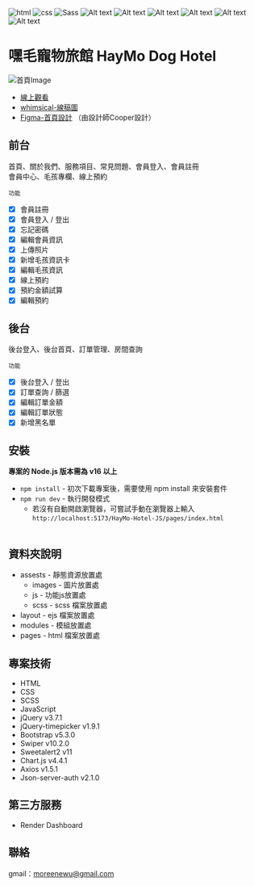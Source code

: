 ![html](https://img.shields.io/badge/HTML5-E34F26?style=for-the-badge&logo=html5&logoColor=white)
![css](https://img.shields.io/badge/CSS3-1572B6?style=for-the-badge&logo=css3&logoColor=white)
![Sass](https://img.shields.io/badge/Sass-CC6699?style=for-the-badge&logo=sass&logoColor=white)
![Alt text](https://img.shields.io/badge/Bootstrap-563D7C?style=for-the-badge&logo=bootstrap&logoColor=white)
![Alt text](https://img.shields.io/badge/jQuery-0769AD?style=for-the-badge&logo=jquery&logoColor=white)
![Alt text](https://img.shields.io/badge/JavaScript-323330?style=for-the-badge&logo=javascript&logoColor=F7DF1E)
![Alt text](https://img.shields.io/badge/axios-671ddf?&style=for-the-badge&logo=axios&logoColor=white)
![Alt text](https://img.shields.io/badge/json-5E5C5C?style=for-the-badge&logo=json&logoColor=white)
![Alt text](https://img.shields.io/badge/Vite-B73BFE?style=for-the-badge&logo=vite&logoColor=FFD62E)

# 嘿毛寵物旅館 HayMo Dog Hotel
![首頁Image](https://i.imgur.com/tIfrtrN.png)
* [線上觀看](https://moreene.github.io/HayMo-Hotel-JS/)
* [whimsical-線稿圖](https://whimsical.com/PDXqEvfrPQQCjjcDrUKnar)
* [Figma-首頁設計](https://www.figma.com/file/JiFCHhdk6YW7zp6gPQh4sm/%E5%85%AD%E8%A7%92_%E5%98%BF%E6%AF%9B%E5%AF%B5%E7%89%A9%E6%97%85%E9%A4%A8-(%E8%A8%AD%E8%A8%88%E7%A8%BF)?type=design&node-id=0%3A1&mode=design&t=fTjNseO0Z24BxFkc-1) （由設計師Cooper設計）

## 前台  
首頁、關於我們、服務項目、常見問題、會員登入、會員註冊<br>
會員中心、毛孩專欄、線上預約

`功能`<br>
- [x] 會員註冊
- [x] 會員登入 / 登出
- [x] 忘記密碼
- [x] 編輯會員資訊
- [x] 上傳照片
- [x] 新增毛孩資訊卡
- [x] 編輯毛孩資訊
- [x] 線上預約
- [x] 預約金額試算
- [x] 編輯預約

## 後台  
後台登入、後台首頁、訂單管理、房間查詢  

`功能`<br>
- [x] 後台登入 / 登出
- [x] 訂單查詢 / 篩選
- [x] 編輯訂單金額
- [x] 編輯訂單狀態
- [x] 新增黑名單

## 安裝
**專案的 Node.js 版本需為 v16 以上**<br>
* `npm install` - 初次下載專案後，需要使用 npm install 來安裝套件  
* `npm run dev` - 執行開發模式  
  * 若沒有自動開啟瀏覽器，可嘗試手動在瀏覽器上輸入 `http://localhost:5173/HayMo-Hotel-JS/pages/index.html`<br><br>

## 資料夾說明
* assests - 靜態資源放置處
  * images - 圖片放置處
  * js - 功能js放置處
  * scss - scss 檔案放置處
* layout - ejs 檔案放置處
* modules - 模組放置處
* pages - html 檔案放置處

## 專案技術
* HTML
* CSS
* SCSS
* JavaScript
* jQuery v3.7.1
* jQuery-timepicker v1.9.1
* Bootstrap v5.3.0
* Swiper v10.2.0
* Sweetalert2 v11
* Chart.js v4.4.1
* Axios v1.5.1
* Json-server-auth v2.1.0

## 第三方服務
* Render Dashboard

## 聯絡
gmail：moreenewu@gmail.com
